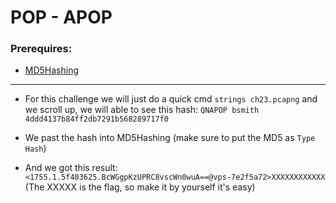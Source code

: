 # POP - APOP

### Prerequires:

- [MD5Hashing](https://md5hashing.net/)

-----------------

- For this challenge we will just do a quick cmd `strings ch23.pcapng` and we scroll up, we will able to see this hash: `QNAPOP bsmith 4ddd4137b84ff2db7291b568289717f0`

- We past the hash into MD5Hashing (make sure to put the MD5 as `Type Hash`)

- And we got this result: `<1755.1.5f403625.BcWGgpKzUPRC8vscWn0wuA==@vps-7e2f5a72>XXXXXXXXXXXX` (The XXXXX is the flag, so make it by yourself it's easy)
